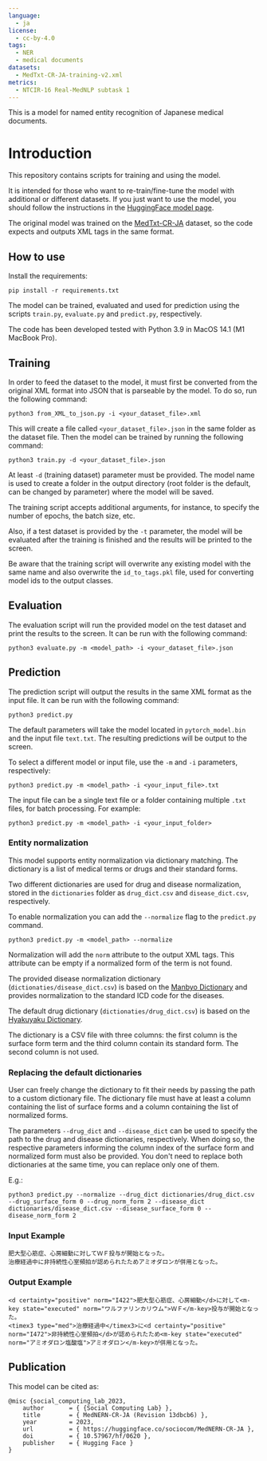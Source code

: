 ```yaml
---
language:
  - ja
license:
  - cc-by-4.0
tags:
  - NER
  - medical documents
datasets:
  - MedTxt-CR-JA-training-v2.xml
metrics:
  - NTCIR-16 Real-MedNLP subtask 1
---
```



This is a model for named entity recognition of Japanese medical documents.

# Introduction

This repository contains scripts for training and using the model.

It is intended for those who want to re-train/fine-tune the model with additional or different datasets. If you just want to use the model, you should follow the instructions in the [HuggingFace model page](https://huggingface.co/sociocom/MedNERN-CR-JA).

The original model was trained on the [MedTxt-CR-JA](https://sociocom.naist.jp/medtxt/cr) dataset, so the code expects and outputs XML tags in the same format.

## How to use

Install the requirements:

``` 
pip install -r requirements.txt
```

The model can be trained, evaluated and used for prediction using the scripts `train.py`, `evaluate.py` and `predict.py`, respectively.

The code has been developed tested with Python 3.9 in MacOS 14.1 (M1 MacBook Pro).

## Training

In order to feed the dataset to the model, it must first be converted from the original XML format into JSON that is
parseable by the model.
To do so, run the following command:

```
python3 from_XML_to_json.py -i <your_dataset_file>.xml
```

This will create a file called `<your_dataset_file>.json` in the same folder as the dataset file.
Then the model can be trained by running the following command:

```
python3 train.py -d <your_dataset_file>.json
```

At least `-d` (training dataset) parameter must be provided.
The model name is used to create a folder in the output directory (root folder is the default, can be changed by parameter) where the model will be saved.

The training script accepts additional arguments, for instance, to specify the number of epochs, the batch size, etc.

Also, if a test dataset is provided by the `-t` parameter, the model will be evaluated after the training is finished
and the results will be printed to the screen.

Be aware that the training script will overwrite any existing model with the same name and also overwrite
the `id_to_tags.pkl` file, used for converting model ids to the output classes.

## Evaluation

The evaluation script will run the provided model on the test dataset and print the results to the screen.
It can be run with the following command:

```
python3 evaluate.py -m <model_path> -i <your_dataset_file>.json
```

## Prediction

The prediction script will output the results in the same XML format as the input file. It can be run with the following
command:

```
python3 predict.py
```

The default parameters will take the model located in `pytorch_model.bin` and the input file `text.txt`.
The resulting predictions will be output to the screen.

To select a different model or input file, use the `-m` and `-i` parameters, respectively:

```
python3 predict.py -m <model_path> -i <your_input_file>.txt
```

The input file can be a single text file or a folder containing multiple `.txt` files, for batch processing. For example:

```
python3 predict.py -m <model_path> -i <your_input_folder>
```


### Entity normalization

This model supports entity normalization via dictionary matching. The dictionary is a list of medical terms or
drugs and their standard forms.

Two different dictionaries are used for drug and disease normalization, stored in the `dictionaries` folder as
`drug_dict.csv` and `disease_dict.csv`, respectively.

To enable normalization you can add the `--normalize` flag to the `predict.py` command.

```
python3 predict.py -m <model_path> --normalize
```

Normalization will add the `norm` attribute to the output XML tags. This attribute can be empty if a normalized form of
the term is not found.

The provided disease normalization dictionary (`dictionaties/disease_dict.csv`) is based on
the [Manbyo Dictionary](https://sociocom.naist.jp/manbyo-dic-en/) and provides normalization to the standard ICD code
for the diseases.

The default drug dictionary (`dictionaties/drug_dict.csv`) is based on
the [Hyakuyaku Dictionary](https://sociocom.naist.jp/hyakuyaku-dic-en/).

The dictionary is a CSV file with three columns: the first column is the surface form term and the third column contain
its standard form. The second column is not used.

### Replacing the default dictionaries

User can freely change the dictionary to fit their needs by passing the path to a custom dictionary file.
The dictionary file must have at least a column containing the list of surface forms and a column containing the list of
normalized forms.

The parameters `--drug_dict` and `--disease_dict` can be used to specify the path to the drug and disease dictionaries,
respectively.
When doing so, the respective parameters informing the column index of the surface form and normalized form must also be
provided.
You don't need to replace both dictionaries at the same time, you can replace only one of them.

E.g.:

```
python3 predict.py --normalize --drug_dict dictionaries/drug_dict.csv --drug_surface_form 0 --drug_norm_form 2 --disease_dict dictionaries/disease_dict.csv --disease_surface_form 0 --disease_norm_form 2
```

### Input Example

```
肥大型心筋症、心房細動に対してＷＦ投与が開始となった。
治療経過中に非持続性心室頻拍が認められたためアミオダロンが併用となった。
```

### Output Example

```
<d certainty="positive" norm="I422">肥大型心筋症、心房細動</d>に対して<m-key state="executed" norm="ワルファリンカリウム">ＷＦ</m-key>投与が開始となった。
<timex3 type="med">治療経過中</timex3>に<d certainty="positive" norm="I472">非持続性心室頻拍</d>が認められたため<m-key state="executed" norm="アミオダロン塩酸塩">アミオダロン</m-key>が併用となった。
```

## Publication

This model can be cited as:

```
@misc {social_computing_lab_2023,
	author       = { {Social Computing Lab} },
	title        = { MedNERN-CR-JA (Revision 13dbcb6) },
	year         = 2023,
	url          = { https://huggingface.co/sociocom/MedNERN-CR-JA },
	doi          = { 10.57967/hf/0620 },
	publisher    = { Hugging Face }
}
```